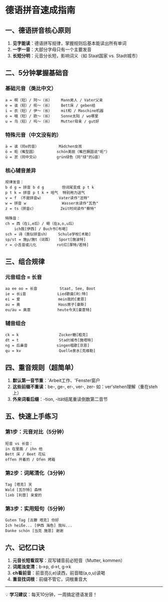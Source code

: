 # 德语拼音速成指南

## 一、德语拼音核心原则
1. **见字能读**：德语拼写规律，掌握规则后基本能读出所有单词
2. **一字一音**：大部分字母只有一个主要发音
3. **长短分明**：元音分长短，影响词义（如 Staat国家 vs. Stadt城市）

## 二、5分钟掌握基础音

### 基础元音（类比中文）
```
a = 啊（短）/ 阿～（长）    Mann男人 / Vater父亲
e = 诶（短）/ 呃～（长）    Bett床 / geben给
i = 衣（短）/ 伊～（长）    mit和 / Maschine机器
o = 哦（短）/ 欧～（长）    Sonne太阳 / wo哪里
u = 乌（短）/ 呜～（长）    Mutter母亲 / gut好
```

### 特殊元音（中文没有的）
```
ä = 诶（同e的音）         Mädchen女孩
ö = 呃（嘴型圆）         schön美丽（嘴巴撅圆说"呃"）
ü = 淤（同中文ü）        grün绿色（同"绿"的ü音）
```

### 核心辅音差异
```
规律发音：
b d g = 拼音 b d g        但词尾变成 p t k
p t k = 拼音 p t k + 哈气  特别用力送气
v = f （不是拼音w）       Vater读作"法特"
w = 拼音 w                Wasser水读作"瓦色"
z = ts（拼音c）           Zeit时间读作"蔡特"

特殊音：
ch = 西（在i,e后）/ 喝（在a,o,u后）
    ich我[伊西] / Buch书[布喝]
sch = 诗（类似拼音sh）    Schule学校[术勒]
sp/st = 施p/施t（词首）   Sport[施波特]
r = 小舌音或儿化         rot红[厚特/若特]
```

## 三、组合规律

### 元音组合 = 长音
```
aa ee oo = 长音          Staat, See, Boot
ie = 长i音              Lied歌曲[利:特]
ei = 爱                 mein我的[麦恩]
au = 奥                 Haus房子[豪斯]
eu/äu = 奥意            heute今天[豪意特]
```

### 辅音组合
```
ck = k                  Zucker糖[粗克]
dt = t                  Stadt城市[施塔特]
ng = 后鼻音             singen唱歌[京恩]
qu = kv                 Quelle泉水[克维勒]
```

## 四、重音规则（超简单）
1. **默认第一音节重**：'Arbeit工作、'Fenster窗户
2. **这些前缀不重读**：be-, ge-, er-, ver-, zer-
   如：ver'stehen理解（重在steh上）
3. **外来词看后缀**：-tion, -ität结尾重读倒数第二音节

## 五、快速上手练习

### 第1步：元音对比（5分钟）
```
短音 vs 长音：
in 在里面 / ihn 他
Bett 床 / Beet 花坛  
offen 开着的 / Ofen 烤箱
```

### 第2步：词尾清化（3分钟）
```
Tag [塔克] 天
Wald [瓦尔特] 森林
lieb [利普] 亲爱的
```

### 第3步：实用短句（5分钟）
```
Guten Tag [古滕 塔克] 你好
Ich heiße... [伊西 海色] 我叫...
Danke schön [当克 施恩] 谢谢
```

## 六、记忆口诀
1. **元音长短看双写**：双写辅音前必短音（Mutter, kommen）
2. **词尾浊变清**：b→p, d→t, g→k
3. **ch看前音**：前音亮(i,e)读西，前音暗(a,o,u)读喝
4. **重音找词根**：前缀不管它，词根重音大

---
💡 **学习建议**：每天10分钟，一周搞定德语发音！